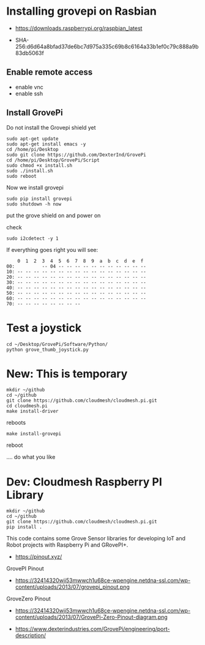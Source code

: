 # Installing grovepi on Rasbian

* <https://downloads.raspberrypi.org/raspbian_latest>

* SHA-256:d6d64a8bfad37de6bc7d975a335c69b8c6164a33b1ef0c79c888a9b83db5063f

## Enable remote access

* enable vnc
* enable ssh

## Install GrovePi

Do not install the Grovepi shield yet

    sudo apt-get update
    sudo apt-get install emacs -y
    cd /home/pi/Desktop
    sudo git clone https://github.com/DexterInd/GrovePi
    cd /home/pi/Desktop/GrovePi/Script
    sudo chmod +x install.sh
    sudo ./install.sh
    sudo reboot

Now we install grovepi

    sudo pip install grovepi
    sudo shutdown -h now
    
    
put the grove shield on and power on

check 

    sudo i2cdetect -y 1
    
If everything goes right you will see:
         
        0  1  2  3  4  5  6  7  8  9  a  b  c  d  e  f
    00:          -- 04 -- -- -- -- -- -- -- -- -- -- -- 
    10: -- -- -- -- -- -- -- -- -- -- -- -- -- -- -- -- 
    20: -- -- -- -- -- -- -- -- -- -- -- -- -- -- -- -- 
    30: -- -- -- -- -- -- -- -- -- -- -- -- -- -- -- -- 
    40: -- -- -- -- -- -- -- -- -- -- -- -- -- -- -- -- 
    50: -- -- -- -- -- -- -- -- -- -- -- -- -- -- -- -- 
    60: -- -- -- -- -- -- -- -- -- -- -- -- -- -- -- --
    70: -- -- -- -- -- -- -- --        
    
# Test a joystick

    cd ~/Desktop/GrovePi/Software/Python/   
    python grove_thumb_joystick.py


# New: This is temporary

    mkdir ~/github
    cd ~/github
    git clone https://github.com/cloudmesh/cloudmesh.pi.git
    cd cloudmesh.pi
    make install-driver

reboots

    make install-grovepi

reboot

.... do what you like



# Dev: Cloudmesh Raspberry PI Library 

    mkdir ~/github
    cd ~/github
    git clone https://github.com/cloudmesh/cloudmesh.pi.git
    pip install .

This code contains some Grove Sensor libraries for developing IoT
and Robot projects with Raspberry Pi and GRovePI+.


* https://pinout.xyz/

GrovePI Pinout

* https://32414320wji53mwwch1u68ce-wpengine.netdna-ssl.com/wp-content/uploads/2013/07/grovepi_pinout.png

GroveZero Pinout

* https://32414320wji53mwwch1u68ce-wpengine.netdna-ssl.com/wp-content/uploads/2013/07/GrovePi-Zero-Pinout-diagram.png


* https://www.dexterindustries.com/GrovePi/engineering/port-description/

